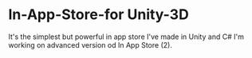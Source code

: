 # In-App-Store-for Unity-3D
 It's the simplest but powerful in app store I've made in Unity and C# 
I'm working on advanced version od In App Store (2).
